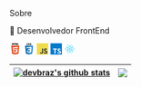 Sobre

💼 Desenvolvedor FrontEnd

<code><img height="20" alt="javascript" src="https://raw.githubusercontent.com/github/explore/80688e429a7d4ef2fca1e82350fe8e3517d3494d/topics/html/html.png"></code>
<code><img height="20" alt="javascript" src="https://raw.githubusercontent.com/github/explore/80688e429a7d4ef2fca1e82350fe8e3517d3494d/topics/css/css.png"></code>
<code><img height="20" alt="javascript" src="https://raw.githubusercontent.com/github/explore/80688e429a7d4ef2fca1e82350fe8e3517d3494d/topics/javascript/javascript.png"></code>
<code><img height="20" alt="typescript" src="https://raw.githubusercontent.com/github/explore/80688e429a7d4ef2fca1e82350fe8e3517d3494d/topics/typescript/typescript.png"></code>
<code><img height="20" alt="react" src="https://raw.githubusercontent.com/github/explore/80688e429a7d4ef2fca1e82350fe8e3517d3494d/topics/react/react.png"></code>

| <a href="https://github.com/devbraz/github-readme-stats"><img align="center" src="https://github-readme-stats.vercel.app/api?username=devbraz&show_icons=true&include_all_commits=true&theme=buefy&hide_border=true" alt="devbraz's github stats" /></a> | <a href="https://github.com/devbraz/github-readme-stats"><img align="center" src="https://github-readme-stats.vercel.app/api/top-langs/?username=devbraz&layout=compact&theme=buefy&hide_border=true" /></a> |
| ------------- | ------------- |
